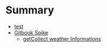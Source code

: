 # Summary

* [test](README.md)
* [Gitbook Spike](gitbook_spike/README.md)
  * [getCollect weather Informations](gitbook_spike/getcollect_weather_informations.md)
